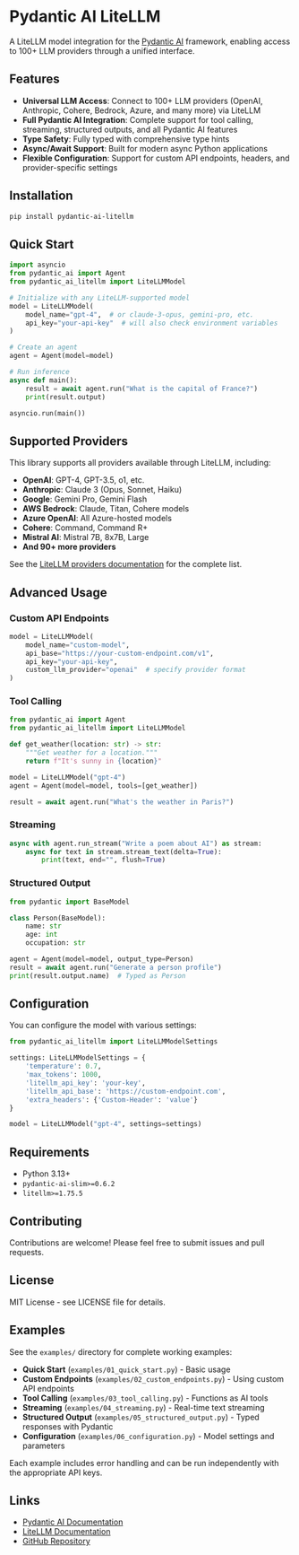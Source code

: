 # Pydantic AI LiteLLM

A LiteLLM model integration for the [Pydantic AI](https://ai.pydantic.dev/) framework, enabling access to 100+ LLM providers through a unified interface.

## Features

- **Universal LLM Access**: Connect to 100+ LLM providers (OpenAI, Anthropic, Cohere, Bedrock, Azure, and many more) via LiteLLM
- **Full Pydantic AI Integration**: Complete support for tool calling, streaming, structured outputs, and all Pydantic AI features
- **Type Safety**: Fully typed with comprehensive type hints
- **Async/Await Support**: Built for modern async Python applications
- **Flexible Configuration**: Support for custom API endpoints, headers, and provider-specific settings

## Installation

```bash
pip install pydantic-ai-litellm
```

## Quick Start

```python
import asyncio
from pydantic_ai import Agent
from pydantic_ai_litellm import LiteLLMModel

# Initialize with any LiteLLM-supported model
model = LiteLLMModel(
    model_name="gpt-4",  # or claude-3-opus, gemini-pro, etc.
    api_key="your-api-key"  # will also check environment variables
)

# Create an agent
agent = Agent(model=model)

# Run inference
async def main():
    result = await agent.run("What is the capital of France?")
    print(result.output)

asyncio.run(main())
```

## Supported Providers

This library supports all providers available through LiteLLM, including:

- **OpenAI**: GPT-4, GPT-3.5, o1, etc.
- **Anthropic**: Claude 3 (Opus, Sonnet, Haiku)
- **Google**: Gemini Pro, Gemini Flash
- **AWS Bedrock**: Claude, Titan, Cohere models
- **Azure OpenAI**: All Azure-hosted models
- **Cohere**: Command, Command R+
- **Mistral AI**: Mistral 7B, 8x7B, Large
- **And 90+ more providers**

See the [LiteLLM providers documentation](https://docs.litellm.ai/docs/providers) for the complete list.

## Advanced Usage

### Custom API Endpoints

```python
model = LiteLLMModel(
    model_name="custom-model",
    api_base="https://your-custom-endpoint.com/v1",
    api_key="your-api-key",
    custom_llm_provider="openai"  # specify provider format
)
```

### Tool Calling

```python
from pydantic_ai import Agent
from pydantic_ai_litellm import LiteLLMModel

def get_weather(location: str) -> str:
    """Get weather for a location."""
    return f"It's sunny in {location}"

model = LiteLLMModel("gpt-4")
agent = Agent(model=model, tools=[get_weather])

result = await agent.run("What's the weather in Paris?")
```

### Streaming

```python
async with agent.run_stream("Write a poem about AI") as stream:
    async for text in stream.stream_text(delta=True):
        print(text, end="", flush=True)
```

### Structured Output

```python
from pydantic import BaseModel

class Person(BaseModel):
    name: str
    age: int
    occupation: str

agent = Agent(model=model, output_type=Person)
result = await agent.run("Generate a person profile")
print(result.output.name)  # Typed as Person
```

## Configuration

You can configure the model with various settings:

```python
from pydantic_ai_litellm import LiteLLMModelSettings

settings: LiteLLMModelSettings = {
    'temperature': 0.7,
    'max_tokens': 1000,
    'litellm_api_key': 'your-key',
    'litellm_api_base': 'https://custom-endpoint.com',
    'extra_headers': {'Custom-Header': 'value'}
}

model = LiteLLMModel("gpt-4", settings=settings)
```

## Requirements

- Python 3.13+
- `pydantic-ai-slim>=0.6.2`
- `litellm>=1.75.5`

## Contributing

Contributions are welcome! Please feel free to submit issues and pull requests.

## License

MIT License - see LICENSE file for details.

## Examples

See the `examples/` directory for complete working examples:

- **Quick Start** (`examples/01_quick_start.py`) - Basic usage
- **Custom Endpoints** (`examples/02_custom_endpoints.py`) - Using custom API endpoints  
- **Tool Calling** (`examples/03_tool_calling.py`) - Functions as AI tools
- **Streaming** (`examples/04_streaming.py`) - Real-time text streaming
- **Structured Output** (`examples/05_structured_output.py`) - Typed responses with Pydantic
- **Configuration** (`examples/06_configuration.py`) - Model settings and parameters

Each example includes error handling and can be run independently with the appropriate API keys.

## Links

- [Pydantic AI Documentation](https://ai.pydantic.dev/)
- [LiteLLM Documentation](https://docs.litellm.ai/)
- [GitHub Repository](https://github.com/mochow13/pydantic-ai-litellm)

